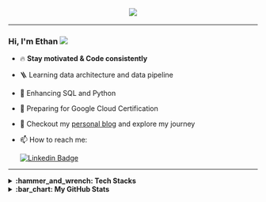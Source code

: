 <!--
**ethan-lamwah/ethan-lamwah** is a ✨ _special_ ✨ repository because its `README.md` (this file) appears on your GitHub profile.

Here are some ideas to get you started:

- 🔭 I’m currently working on ...
- 🌱 I’m currently learning ...
- 👯 I’m looking to collaborate on ...
- 🤔 I’m looking for help with ...
- 💬 Ask me about ...
- 📫 How to reach me: ...
- 😄 Pronouns: ...
- ⚡ Fun fact: ...
-->

<div id="header" align="center">
  <img src="https://media.giphy.com/media/Qo2dupDib32rkTY4hX/giphy.gif" width="250"/> 
</div>

---

### Hi, I'm Ethan <img src="https://media.giphy.com/media/hvRJCLFzcasrR4ia7z/giphy.gif" width="30px"/>

- :fire: **Stay motivated & Code consistently**
- :ladder: Learning data architecture and data pipeline
- 🌱 Enhancing SQL and Python
- :thought_balloon: Preparing for Google Cloud Certification
- :notebook: Checkout my [personal blog](https://www.ethanlam.dev/) and explore my journey
- 📫 How to reach me: 
  
  [![Linkedin Badge](https://img.shields.io/badge/-ethanlamwah-blue?style=flat&logo=linkedin&logoColor=white)](https://www.linkedin.com/in/ethanlamwah/)

---

<details>
  <summary><b> :hammer_and_wrench: Tech Stacks </b></summary>
  <br/>
  <div>
    <img src="https://github.com/devicons/devicon/blob/master/icons/csharp/csharp-original.svg"  title="CSharp" alt="CSharp" width="40" height="40"/>&nbsp;
    <img src="https://github.com/devicons/devicon/blob/master/icons/dot-net/dot-net-original-wordmark.svg"  title="DotNet" alt="DotNet" width="40" height="40"/>&nbsp;
    <img src="https://github.com/devicons/devicon/blob/master/icons/dotnetcore/dotnetcore-original.svg"  title="DotNetCore" alt="DotNetCore" width="40" height="40"/>&nbsp;
    <img src="https://github.com/devicons/devicon/blob/master/icons/microsoftsqlserver/microsoftsqlserver-plain-wordmark.svg"  title="MicrosoftSQLServer" alt="MicrosoftSQLServer" width="40" height="40"/>&nbsp;
    <img src="https://github.com/devicons/devicon/blob/master/icons/python/python-original.svg"  title="Python" alt="Python" width="40" height="40"/>&nbsp;
    <img src="https://github.com/devicons/devicon/blob/master/icons/django/django-plain-wordmark.svg"  title="Django" alt="Django" width="40" height="40"/>&nbsp;
    <img src="https://github.com/devicons/devicon/blob/master/icons/css3/css3-plain-wordmark.svg"  title="CSS3" alt="CSS3" width="40" height="40"/>&nbsp;
    <img src="https://github.com/devicons/devicon/blob/master/icons/bootstrap/bootstrap-original.svg"  title="Bootstrap" alt="Bootstrap" width="40" height="40"/>&nbsp;
    <img src="https://github.com/devicons/devicon/blob/master/icons/tailwindcss/tailwindcss-plain.svg"  title="TailwindCSS" alt="TailwindCSS" width="40" height="40"/>&nbsp;
    <img src="https://github.com/devicons/devicon/blob/master/icons/html5/html5-original.svg" title="HTML5" alt="HTML" width="40" height="40"/>&nbsp;
    <img src="https://github.com/devicons/devicon/blob/master/icons/javascript/javascript-original.svg" title="JavaScript" alt="JavaScript" width="40" height="40"/>&nbsp;
    <img src="https://github.com/devicons/devicon/blob/master/icons/jquery/jquery-original-wordmark.svg" title="jQuery" alt="jQuery" width="40" height="40"/>&nbsp;
    <img src="https://github.com/devicons/devicon/blob/master/icons/vuejs/vuejs-original.svg" title="VueJS" alt="VueJS" width="40" height="40"/>&nbsp;
    <img src="https://github.com/devicons/devicon/blob/master/icons/graphql/graphql-plain.svg" title="GraphQL" alt="GraphQL" width="40" height="40"/>&nbsp;
    <img src="https://github.com/devicons/devicon/blob/master/icons/amazonwebservices/amazonwebservices-plain-wordmark.svg" title="AWS" alt="AWS" width="40" height="40"/>&nbsp;
    <img src="https://github.com/devicons/devicon/blob/master/icons/git/git-original-wordmark.svg" title="Git" alt="Git" width="40" height="40"/>
    <img src="https://github.com/devicons/devicon/blob/master/icons/github/github-original.svg" title="GitHub" alt="GitHub" width="40" height="40"/>
  </div>
</details>

<details>
  <summary><b> :bar_chart: My GitHub Stats </b></summary>
  <br/>
  
<!--   [![GitHub Streak](http://github-readme-streak-stats.herokuapp.com?user=ethan-lamwah&theme=tokyonight&hide_border=true)](https://git.io/streak-stats) -->

  [![Top Langs](https://github-readme-stats.vercel.app/api/top-langs/?username=ethan-lamwah&layout=compact&theme=tokyonight&langs_count=6)](https://github.com/anuraghazra/github-readme-stats)
  
  
<!-- ![Wwakatime stats](https://github-readme-stats-taupe-two.vercel.app/api/wakatime?username=ethanlamwah&hide_title=true&hide_border=true&langs_count=5&theme=tokyonight) -->
  
</details>
